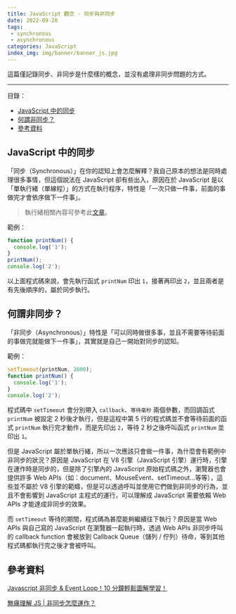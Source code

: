 ```yaml
---
title: JavaScript 觀念 - 同步與非同步
date: 2022-09-20
tags:
 - synchronous
 - asynchronous
categories: JavaScript
index_img: img/banner/banner_js.jpg
---
```


這篇僅記錄同步、非同步是什麼樣的概念，並沒有處理非同步問題的方式。

<!--more-->

---
<div class="toc">
<p class="toc-title">目錄：</p>

- [JavaScript 中的同步](#JavaScript-中的同步)
- [何謂非同步？](#何謂非同步？)
- [參考資料](#參考資料)
</div>


## JavaScript 中的同步

「同步（Synchronous）」在你的認知上會怎麼解釋？我自己原本的想法是同時處理很多事情，但這個說法在 JavaScript 卻有些出入，原因在於 JavaScript 是以「單執行緒（單線程）」的方式在執行程序，特性是「一次只做一件事，前面的事做完才會依序做下一件事」。

> 執行緒相關內容可參考此[文章](https://www.itread01.com/ixyfq.html)。

範例：

```js
function printNum() {
  console.log('1');
} 
printNum();
console.log('2');
```

以上面程式碼來說，會先執行函式 `printNum` 印出 `1`，接著再印出 `2`，並且兩者是有先後順序的，屬於同步執行。



## 何謂非同步？

「非同步（Asynchronous）」特性是「可以同時做很多事，並且不需要等待前面的事做完就能做下一件事」，其實就是自己一開始對同步的認知。

範例：

```js
setTimeout(printNum, 2000);
function printNum() {
  console.log('1');
} 
console.log('2');
```

程式碼中 `setTimeout` 會分別帶入 `callback`、`等待毫秒` 兩個參數，而回調函式 `printNum` 被設定 2 秒後才執行，但是這程中第 5 行的程式碼並不會等待前面的函式 `printNum`  執行完才動作，而是先印出 `2`，等待 2 秒之後呼叫函式 `printNum` 並印出 `1`。

但是 JavaScript 屬於單執行緒，所以一次應該只會做一件事，為什麼會有範例中非同步的狀況？原因是 JavaScript 在 V8 引擎（JavaScript 引擎）運行時，引擎在運作時是同步的，但是除了引擎內的 JavaScript 原始程式碼之外，瀏覽器也會提供許多 Web APIs（如：document、MouseEvent、setTimeout...等等），這些並不屬於 V8 引擎的範疇，但是可以透過呼叫並使用它們做到非同步的行為，並且不會影響到 JavaScript 主程式的運行，可以理解成 JavaScript 需要依賴 Web APIs 才能達成非同步的效果。

而 `setTimeout` 等待的期間，程式碼為甚麼能夠繼續往下執行？原因是當 Web APIs 與自己寫的 JavaScript 在瀏覽器一起執行時，透過 Web APIs 非同步呼叫的 callback function 會被放到 Callback Queue（儲列 / 佇列）待命，等到其他程式碼都執行完之後才會被呼叫。



## 參考資料

[Javascript 非同步 & Event Loop！10 分鐘輕鬆圖解學習！](https://chanchandev.com/js/Async/async-sync-intro/2534378084/)

[無痛理解 JS | 非同步怎麼運作？](https://5xruby.tw/posts/how-js-synchronous-works)
